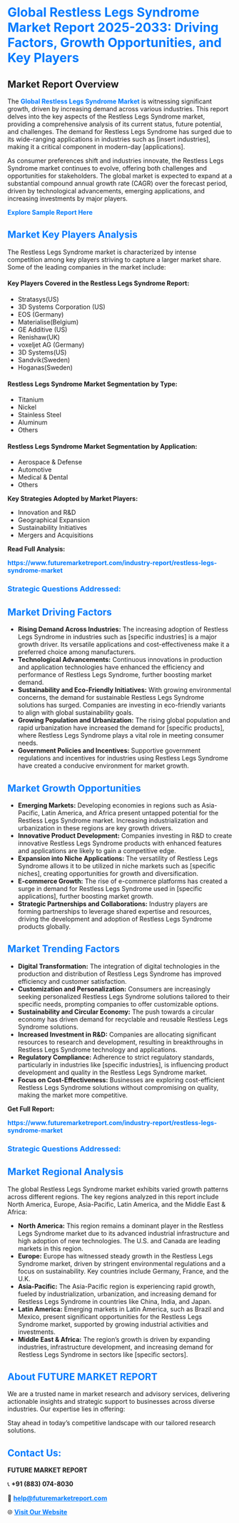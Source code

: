<h1 style="color: #007BFF;">Global Restless Legs Syndrome Market Report 2025-2033: Driving Factors, Growth Opportunities, and Key Players</h1>

<section id="overview">
<h2>Market Report Overview</h2>
<p>The <a href="https://www.futuremarketreport.com/industry-report/restless-legs-syndrome-market" style="color: #007BFF; text-decoration: none;"><strong>Global Restless Legs Syndrome Market</strong></a> is witnessing significant growth, driven by increasing demand across various industries. This report delves into the key aspects of the Restless Legs Syndrome market, providing a comprehensive analysis of its current status, future potential, and challenges. The demand for Restless Legs Syndrome has surged due to its wide-ranging applications in industries such as [insert industries], making it a critical component in modern-day [applications].</p>
<p>As consumer preferences shift and industries innovate, the Restless Legs Syndrome market continues to evolve, offering both challenges and opportunities for stakeholders. The global market is expected to expand at a substantial compound annual growth rate (CAGR) over the forecast period, driven by technological advancements, emerging applications, and increasing investments by major players.</p>
</section>

<section id="overview">
<p><a href="https://www.futuremarketreport.com/request-sample/reportId=32259" style="color: #007BFF; text-decoration: none;"><strong>Explore Sample Report Here</strong></a></p>
</section>

<section id="key-players">
<h2 style="color: #007BFF;">Market Key Players Analysis</h2>
<p>The Restless Legs Syndrome market is characterized by intense competition among key players striving to capture a larger market share. Some of the leading companies in the market include:</p>
<h4>Key Players Covered in the Restless Legs Syndrome Report:</h4>
<ul><li>Stratasys(US)</li><li>3D Systems Corporation (US)</li><li>EOS (Germany)</li><li>Materialise(Belgium)</li><li>GE Additive (US)</li><li>Renishaw(UK)</li><li>voxeljet AG (Germany)</li><li>3D Systems(US)</li><li>Sandvik(Sweden)</li><li>Hoganas(Sweden)</li></ul>
<h4>Restless Legs Syndrome Market Segmentation by Type:</h4>
<ul><li>Titanium</li><li>Nickel</li><li>Stainless Steel</li><li>Aluminum</li><li>Others</li></ul>

<h4>Restless Legs Syndrome Market Segmentation by Application:</h4>
<ul><li>Aerospace &amp; Defense</li><li>Automotive</li><li>Medical &amp; Dental</li><li>Others</li></ul>
<p><strong>Key Strategies Adopted by Market Players:</strong></p>
<ul>
<li>Innovation and R&D</li>
<li>Geographical Expansion</li>
<li>Sustainability Initiatives</li>
<li>Mergers and Acquisitions</li>
</ul>
</section>

<section>
<p><strong>Read Full Analysis: </strong></p><a href="https://www.futuremarketreport.com/industry-report/restless-legs-syndrome-market" style="color: #007BFF; text-decoration: none;"><strong>https://www.futuremarketreport.com/industry-report/restless-legs-syndrome-market</strong></a>
<h3 style="color: #007BFF;">Strategic Questions Addressed:</h3>
</section>

<section id="driving-factors">
<h2 style="color: #007BFF;">Market Driving Factors</h2>
<ul>
<li><strong>Rising Demand Across Industries:</strong> The increasing adoption of Restless Legs Syndrome in industries such as [specific industries] is a major growth driver. Its versatile applications and cost-effectiveness make it a preferred choice among manufacturers.</li>
<li><strong>Technological Advancements:</strong> Continuous innovations in production and application technologies have enhanced the efficiency and performance of Restless Legs Syndrome, further boosting market demand.</li>
<li><strong>Sustainability and Eco-Friendly Initiatives:</strong> With growing environmental concerns, the demand for sustainable Restless Legs Syndrome solutions has surged. Companies are investing in eco-friendly variants to align with global sustainability goals.</li>
<li><strong>Growing Population and Urbanization:</strong> The rising global population and rapid urbanization have increased the demand for [specific products], where Restless Legs Syndrome plays a vital role in meeting consumer needs.</li>
<li><strong>Government Policies and Incentives:</strong> Supportive government regulations and incentives for industries using Restless Legs Syndrome have created a conducive environment for market growth.</li>
</ul>
</section>

<section id="growth-opportunities">
<h2 style="color: #007BFF;">Market Growth Opportunities</h2>
<ul>
<li><strong>Emerging Markets:</strong> Developing economies in regions such as Asia-Pacific, Latin America, and Africa present untapped potential for the Restless Legs Syndrome market. Increasing industrialization and urbanization in these regions are key growth drivers.</li>
<li><strong>Innovative Product Development:</strong> Companies investing in R&D to create innovative Restless Legs Syndrome products with enhanced features and applications are likely to gain a competitive edge.</li>
<li><strong>Expansion into Niche Applications:</strong> The versatility of Restless Legs Syndrome allows it to be utilized in niche markets such as [specific niches], creating opportunities for growth and diversification.</li>
<li><strong>E-commerce Growth:</strong> The rise of e-commerce platforms has created a surge in demand for Restless Legs Syndrome used in [specific applications], further boosting market growth.</li>
<li><strong>Strategic Partnerships and Collaborations:</strong> Industry players are forming partnerships to leverage shared expertise and resources, driving the development and adoption of Restless Legs Syndrome products globally.</li>
</ul>
</section>

<section id="trending-factors">
<h2 style="color: #007BFF;">Market Trending Factors</h2>
<ul>
<li><strong>Digital Transformation:</strong> The integration of digital technologies in the production and distribution of Restless Legs Syndrome has improved efficiency and customer satisfaction.</li>
<li><strong>Customization and Personalization:</strong> Consumers are increasingly seeking personalized Restless Legs Syndrome solutions tailored to their specific needs, prompting companies to offer customizable options.</li>
<li><strong>Sustainability and Circular Economy:</strong> The push towards a circular economy has driven demand for recyclable and reusable Restless Legs Syndrome solutions.</li>
<li><strong>Increased Investment in R&D:</strong> Companies are allocating significant resources to research and development, resulting in breakthroughs in Restless Legs Syndrome technology and applications.</li>
<li><strong>Regulatory Compliance:</strong> Adherence to strict regulatory standards, particularly in industries like [specific industries], is influencing product development and quality in the Restless Legs Syndrome market.</li>
<li><strong>Focus on Cost-Effectiveness:</strong> Businesses are exploring cost-efficient Restless Legs Syndrome solutions without compromising on quality, making the market more competitive.</li>
</ul>
</section>

<section>
<p><strong>Get Full Report: </strong></p><a href="https://www.futuremarketreport.com/industry-report/restless-legs-syndrome-market" style="color: #007BFF; text-decoration: none;"><strong>https://www.futuremarketreport.com/industry-report/restless-legs-syndrome-market</strong></a>
<h3 style="color: #007BFF;">Strategic Questions Addressed:</h3>
</section>


<section id="regional-analysis">
<h2 style="color: #007BFF;">Market Regional Analysis</h2>
<p>The global Restless Legs Syndrome market exhibits varied growth patterns across different regions. The key regions analyzed in this report include North America, Europe, Asia-Pacific, Latin America, and the Middle East & Africa:</p>
<ul>
<li><strong>North America:</strong> This region remains a dominant player in the Restless Legs Syndrome market due to its advanced industrial infrastructure and high adoption of new technologies. The U.S. and Canada are leading markets in this region.</li>
<li><strong>Europe:</strong> Europe has witnessed steady growth in the Restless Legs Syndrome market, driven by stringent environmental regulations and a focus on sustainability. Key countries include Germany, France, and the U.K.</li>
<li><strong>Asia-Pacific:</strong> The Asia-Pacific region is experiencing rapid growth, fueled by industrialization, urbanization, and increasing demand for Restless Legs Syndrome in countries like China, India, and Japan.</li>
<li><strong>Latin America:</strong> Emerging markets in Latin America, such as Brazil and Mexico, present significant opportunities for the Restless Legs Syndrome market, supported by growing industrial activities and investments.</li>
<li><strong>Middle East & Africa:</strong> The region’s growth is driven by expanding industries, infrastructure development, and increasing demand for Restless Legs Syndrome in sectors like [specific sectors].</li>
</ul>
</section>

<footer>
<h2 style="color: #007BFF;">About FUTURE MARKET REPORT</h2>
<p>We are a trusted name in market research and advisory services, delivering actionable insights and strategic support to businesses across diverse industries. Our expertise lies in offering:</p>

<p>Stay ahead in today’s competitive landscape with our tailored research solutions.</p>

<h2 style="color: #007BFF;">Contact Us:</h2>
<p><strong>FUTURE MARKET REPORT</strong></p>
<p>📞 <strong>+91 (883) 074-8030</strong></p>
<p>📧 <strong><a href="mailto:help@futuremarketreport.com" style="color: #007BFF;">help@futuremarketreport.com</a></strong></p>
<p>🌐 <strong><a href="https://www.futuremarketreport.com/" style="color: #007BFF;">Visit Our Website</a></strong></p>
</footer>